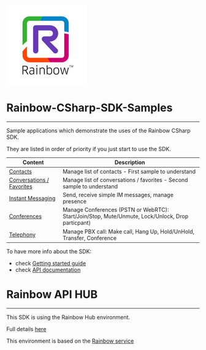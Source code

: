 ![Rainbow](logo_rainbow.png)

 
# Rainbow-CSharp-SDK-Samples
---

Sample applications which demonstrate the uses of the Rainbow CSharp SDK.

They are listed in order of priority if you just start to use the SDK.

| Content | Description |
| ------ | ----------- |
| [Contacts](https://github.com/Rainbow-CPaaS/Rainbow-CSharp-SDK-Samples/tree/master/Windows_NetFwk/Contacts) | Manage list of contacts - First sample to understand |
| [Conversations / Favorites](https://github.com/Rainbow-CPaaS/Rainbow-CSharp-SDK-Samples/tree/master/Windows_NetFwk/Conversations) | Manage list of conversations / favorites - Second sample to understand |
| [Instant Messaging](https://github.com/Rainbow-CPaaS/Rainbow-CSharp-SDK-Samples/tree/master/Windows_NetFwk/InstantMessaging) | Send, receive simple IM messages, manage presence |
| [Conferences](https://github.com/Rainbow-CPaaS/Rainbow-CSharp-SDK-Samples/tree/master/Windows_NetFwk/Conferences) | Manage Conferences (PSTN or WebRTC): Start/Join/Stop, Mute/Unmute, Lock/Unlock, Drop particpant) |
| [Telephony](https://github.com/Rainbow-CPaaS/Rainbow-CSharp-SDK-Samples/tree/master/Windows_NetFwk/Telephony) | Manage PBX call: Make call, Hang Up, Hold/UnHold, Transfer, Conference |

To have more info about the SDK:
- check [Getting started guide](https://hub.openrainbow.com/#/documentation/doc/sdk/csharp/guides/001_getting_started)
- check [API documentation](https://hub.openrainbow.com/#/documentation/doc/sdk/csharp/api/Rainbow.Application)

# Rainbow API HUB
---

This SDK is using the Rainbow Hub environment.

Full details [here](https://hub.openrainbow.net/)
 
This environment is based on the [Rainbow service](https://www.openrainbow.com/) 